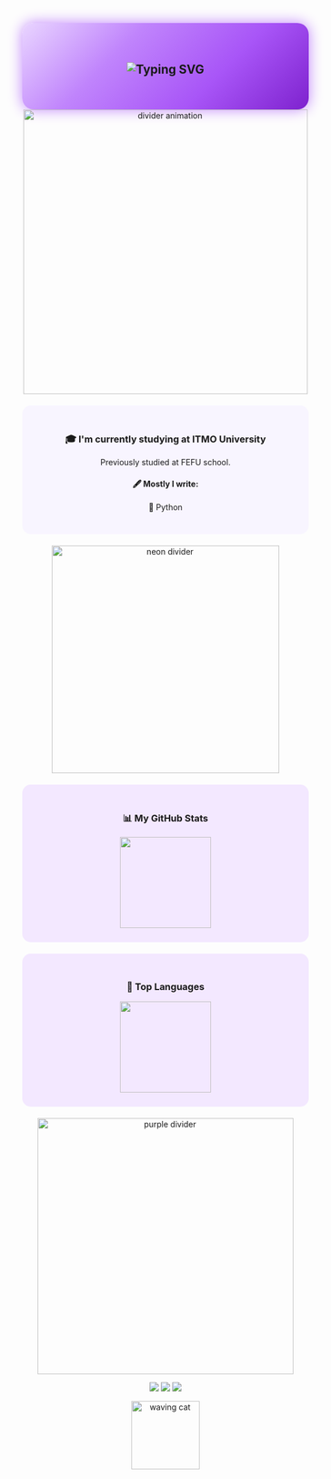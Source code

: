 <!-- 💜 HEADER -->
<div align="center" style="background: linear-gradient(135deg, #e9d5ff, #c084fc, #a855f7, #7e22ce); padding: 40px 20px; border-radius: 20px; box-shadow: 0 0 25px #c084fc;">
  <h2>
    <img src="https://readme-typing-svg.herokuapp.com?font=Fira+Code&weight=600&size=28&pause=1000&color=F4C2FF&center=true&vCenter=true&width=435&lines=Hi+there+👾;+I'm+Keshaptisa!;+Welcome+to+my+profile!" alt="Typing SVG" />
  </h2>
</div>

<!-- ✨ ANIMATED DIVIDER -->
<div align="center">
  <img src="https://i.imgur.com/8GQ9g9x.gif" width="500" alt="divider animation" />
</div>

<!-- 🐾 ABOUT -->
<div align="center" style="background-color:#f8f5ff; padding:25px; border-radius:15px; margin:20px 0;">
  <h3>🎓 I'm currently studying at ITMO University</h3>
  <p>Previously studied at FEFU school.</p>
  
  <h4>🖋️ Mostly I write:</h4>
  <ul style="list-style-type: none; padding-left: 0;">
    <li>🐍 Python</li>
  </ul>
</div>

<!-- 🌈 ANIMATED LINE -->
<div align="center">
  <img src="https://i.imgur.com/NuF8Sfj.gif" width="400" alt="neon divider" />
</div>

<!-- 📊 GITHUB STATS -->
<div align="center" style="background-color:#f3e8ff; padding:25px; border-radius:15px; margin:20px 0;">
  <h3>📊 My GitHub Stats</h3>
  <img src="https://github-my-readme-stats-beta.vercel.app/api?username=keshaptisa&show_icons=true&count_private=true&v=13&bg_color=ffffff&title_color=5b3cc4&text_color=2d2d2d&icon_color=8b5cf6&border_color=d0c4ff" height="160px"/>
</div>

<!-- 🧠 TOP LANGUAGES -->
<div align="center" style="background-color:#f3e8ff; padding:25px; border-radius:15px; margin:20px 0;">
  <h3>🧠 Top Languages</h3>
  <img src="https://github-my-readme-stats-beta.vercel.app/api/top-langs/?username=keshaptisa&layout=compact&count_private=true&exclude_repo=github-readme-stats,github-my-readme-stats&exclude_forks=true&langs_count=6&v=14&bg_color=ffffff&title_color=5b3cc4&text_color=2d2d2d&icon_color=8b5cf6&border_color=d0c4ff&custom_title=Top%20Languages&theme=transparent&hide_border=false&locale=en&hide_title=false" height="160px"/>
</div>

<!-- 🌌 NEON DIVIDER -->
<div align="center">
  <img src="https://i.imgur.com/Yx0sZyE.gif" width="450" alt="purple divider" />
</div>

<!-- 💬 CONTACT -->
<p align="center">
  <a href="https://github.com/keshaptisa"><img src="https://img.shields.io/badge/GitHub-6a0dad?style=for-the-badge&logo=github&logoColor=white"/></a>
  <a href="https://t.me/keshaptisa"><img src="https://img.shields.io/badge/Telegram-8b5cf6?style=for-the-badge&logo=telegram&logoColor=white"/></a>
  <a href="mailto:dmitriykeshon@gmail.com"><img src="https://img.shields.io/badge/Email-c084fc?style=for-the-badge&logo=gmail&logoColor=white"/></a>
</p>

<!-- 🐱 BOTTOM CAT -->
<div align="center">
  <img src="https://i.imgur.com/T9R3eHs.gif" width="120" alt="waving cat" />
</div>
